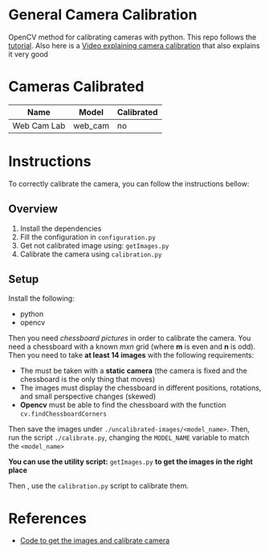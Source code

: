 # General Camera Calibration

OpenCV method for calibrating cameras with python. This repo follows the
[tutorial](https://docs.opencv.org/4.x/dc/dbb/tutorial_py_calibration.html). Also here is a [Video explaining camera calibration](https://www.youtube.com/watch?v=3h7wgR5fYik) that also explains it very good 

# Cameras Calibrated

| Name | Model | Calibrated | 
| ---- | ----- | --- | 
| Web Cam Lab | web_cam | no | 

# Instructions

To correctly calibrate the camera, you can follow the instructions bellow: 

## Overview

1. Install the dependencies
2. Fill the configuration in `configuration.py`
3. Get not calibrated image using: `getImages.py`
4. Calibrate the camera using `calibration.py`

## Setup

Install the following: 

- python
- opencv

Then you need *chessboard pictures* in order to calibrate the camera. You need a chessboard with a known *mxn* grid (where **m** is even and **n** is odd). Then you need to take **at least 14 images** with the following requirements: 

- The must be taken with a **static camera** (the camera is fixed and the chessboard is the only thing that moves)
- The images must display the chessboard in different positions, rotations, and small perspective changes (skewed)
- **Opencv** must be able to find the chessboard with the function  `cv.findChessboardCorners`

Then save the images under `./uncalibrated-images/<model_name>`. Then, run the script `./calibrate.py`, changing the `MODEL_NAME` variable to match the `<model_name>`

**You can use the utility script:** `getImages.py` **to get the images in the right place**

Then , use the `calibration.py` script to calibrate them.

# References

- [Code to get the images and calibrate camera](https://github.com/niconielsen32/CameraCalibration)
